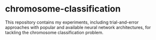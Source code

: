 # chromosome-classification
This repository contains my experiments, including trial-and-error approaches with popular and available neural network architectures, for tackling the chromosome classification problem.
